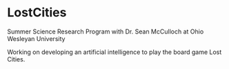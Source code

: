 # LostCities
Summer Science Research Program with Dr. Sean McCulloch at Ohio Wesleyan University

Working on developing an artificial intelligence to play the board game Lost Cities.
